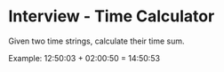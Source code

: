 Interview - Time Calculator
===========================

Given two time strings, calculate their time sum.

Example:
  12:50:03 + 02:00:50 = 14:50:53
